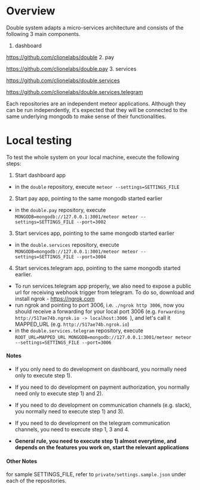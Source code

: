 # Overview

Double system adapts a micro-services architecture and consists of the following 3 main components.

1. dashboard

  https://github.com/clionelabs/double
2. pay

  https://github.com/clionelabs/double.pay
3. services 

  https://github.com/clionelabs/double.services
  
  https://github.com/clionelabs/double.services.telegram

Each repositories are an independent meteor applications. Although they can be run independently, it's expected that they will be connected to the same underlying mongodb to make sense of their functionalities. 

# Local testing
To test the whole system on your local machine, execute the following steps:

1) Start dashboard app
* in the `double` repository, execute `meteor --settings=SETTINGS_FILE`

2) Start pay app, pointing to the same mongodb started earlier
* in the `double.pay` repository, execute `MONGODB=mongodb://127.0.0.1:3001/meteor meteor --settings=SETTINGS_FILE --port=3002`

3) Start services app, pointing to the same mongodb started earlier
* in the `double.services` repository, execute `MONGODB=mongodb://127.0.0.1:3001/meteor meteor --settings=SETTINGS_FILE --port=3004`

4) Start services.telegram app, pointing to the same mongodb started earlier.  

* To run services.telegram app properly, we also need to expose a public url for receiving webhook trigger from telegram. To do so, download and install ngrok - https://ngrok.com
* run ngrok and pointing to port 3006, i.e. `./ngrok http 3006`, now you should receive a forwarding for your local port 3006 (e.g. `Forwarding http://517ae74b.ngrok.io -> localhost:3006 `), and let's call it MAPPED_URL (e.g. `http://517ae74b.ngrok.io`)
* in the `double.services.telegram` repository, execute `ROOT_URL=MAPPED_URL MONGODB=mongodb://127.0.0.1:3001/meteor meteor --settings=SETTINGS_FILE --port=3006`

#### Notes
* If you only need to do development on dashboard, you normally need only to execute step 1).
* If you need to do development on payment authorization, you normally need only to execute step 1) and 2).
* If you need to do development on communication channels (e.g. slack), you normally need to execute step 1) and 3).
* If you need to do development on the telegram communication channels, you need to execute step 1, 3 and 4.

* <strong>General rule, you need to execute step 1) almost everytime, and depends on the features you work on, start the relevant applications</strong>

#### Other Notes
for sample SETTINGS_FILE, refer to `private/settings.sample.json` under each of the repositories.
